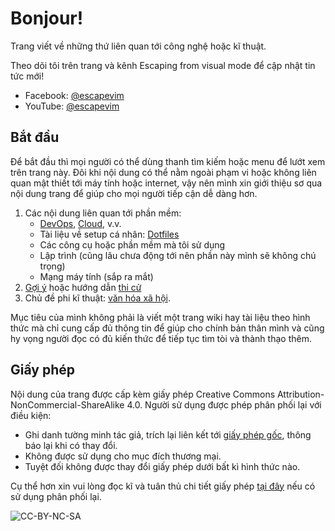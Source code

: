 # Bonjour!

Trang viết về những thứ liên quan tới công nghệ hoặc kĩ thuật. <!-- nơi duy nhất người ta được viết docs với giọng bố đời -->

<!-- Cuộc sống có nhiều niềm vui hơn nếu bạn không phải là người muốn học hết tất cả đống này. Cuộc đời tôi sẽ tốt đẹp hơn nếu ngày nào đó tôi dừng viết mấy thứ kiểu này. -->

Theo dõi tôi trên trang và kênh Escaping from visual mode để cập nhật tin tức mới!

- Facebook: [@escapevim](https://www.facebook.com/escapevim)
- YouTube: [@escapevim](https://www.youtube.com/@escapevim)

## Bắt đầu

Để bắt đầu thì mọi người có thể dùng thanh tìm kiếm hoặc menu để lướt xem trên trang này. Đôi khi nội dung có thể nằm ngoài phạm vi hoặc không liên quan mật thiết tới máy tính hoặc internet, vậy nên mình xin giới thiệu sơ qua nội dung trang để giúp cho mọi người tiếp cận dễ dàng hơn.

1. Các nội dung liên quan tới phần mềm:
   - [DevOps](/devops/index.md), [Cloud](/cloud/index.md), v.v.
   - Tài liệu về setup cá nhân: [Dotfiles](/dotfiles/index.md)
   - Các công cụ hoặc phần mềm mà tôi sử dụng
   - Lập trình (cũng lâu chưa động tới nên phần này mình sẽ không chú trọng)
   - Mạng máy tính (sắp ra mắt)
2. [Gợi ý](/rcm/index.md) hoặc hướng dẫn [thi cử](/cert/index.md)
3. Chủ đề phi kĩ thuật: [văn hóa xã hội](/social/index.md).

Mục tiêu của mình không phải là viết một trang wiki hay tài liệu theo hình thức mà chỉ cung cấp đủ thông tin để giúp cho chính bản thân mình và cũng hy vọng người đọc có đủ kiến thức để tiếp tục tìm tòi và thành thạo thêm.

## Giấy phép

Nội dung của trang được cấp kèm giấy phép Creative Commons Attribution-NonCommercial-ShareAlike 4.0. Người sử dụng được phép phân phối lại với điều kiện:

- Ghi danh tường minh tác giả, trích lại liên kết tới [giấy phép gốc](https://github.com/tatsupro/tatsupro.github.io/blob/main/LICENSE), thông báo lại khi có thay đổi.
- Không được sử dụng cho mục đích thương mại.
- Tuyệt đối không được thay đổi giấy phép dưới bất kì hình thức nào.

Cụ thể hơn xin vui lòng đọc kĩ và tuân thủ chi tiết giấy phép [tại đây](https://github.com/tatsupro/tatsupro.github.io/blob/main/LICENSE) nếu có sử dụng phân phối lại.

![CC-BY-NC-SA](/assets/cc-by-nc-sa_icon.png)
